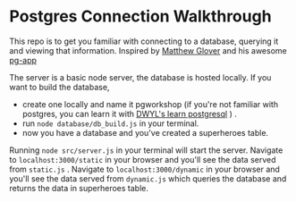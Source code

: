 # Postgres Connection Walkthrough

This repo is to get you familiar with connecting to a database, querying it and viewing that information.
Inspired by [Matthew Glover](https://github.com/matthewglover) and his awesome [pg-app](https://github.com/matthewglover/pg-app/blob/master/get_pups.js)

The server is a basic node server, the database is hosted locally.
If you want to build the database, 
- create one locally and name it pgworkshop (if you're not familiar with postgres, you can learn it with [DWYL's learn postgresql](https://github.com/dwyl/learn-postgresql) ) .
- run `node database/db_build.js` in your terminal.
- now you have a database and you've created a superheroes table.

Running `node src/server.js` in your terminal will start the server.
Navigate to `localhost:3000/static` in your browser and you'll see the data served from `static.js` .
Navigate to `localhost:3000/dynamic` in your browser and you'll see the data served from `dynamic.js` which queries the database and returns the data in superheroes table.
